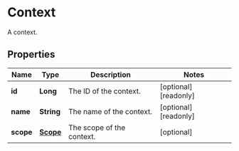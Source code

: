 

# Context

A context.

## Properties

Name | Type | Description | Notes
------------ | ------------- | ------------- | -------------
**id** | **Long** | The ID of the context. |  [optional] [readonly]
**name** | **String** | The name of the context. |  [optional] [readonly]
**scope** | [**Scope**](Scope.md) | The scope of the context. |  [optional]



